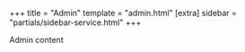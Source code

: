 +++
title = "Admin"
template = "admin.html"
[extra]
sidebar = "partials/sidebar-service.html"
+++

Admin content
